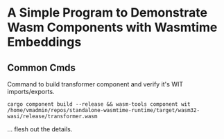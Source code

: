 # A Simple Program to Demonstrate Wasm Components with Wasmtime Embeddings

## Common Cmds

Command to build transformer component and verify it's WIT imports/exports.

`cargo component build --release && wasm-tools component wit /home/vmadmin/repos/standalone-wasmtime-runtime/target/wasm32-wasi/release/transformer.wasm`


... flesh out the details.
